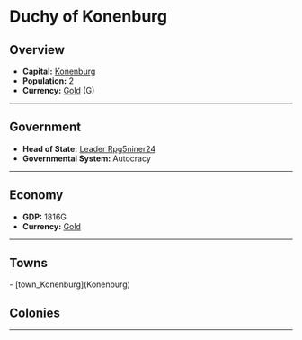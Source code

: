 # <!--NAME-->Duchy of Konenburg<!--NAME-->

## Overview

- **Capital:** <!--CAPITAL_LINK-->[Konenburg](town_Konenburg)<!--CAPITAL_LINK-->
- **Population:** <!--POPULATION-->2<!--POPULATION-->
- **Currency:** <!--CURRENCY_LINK-->[Gold](currency_Gold)<!--CURRENCY_LINK--> (<!--CURRENCY_ABV-->G<!--CURRENCY_ABV-->)

---

## Government

- **Head of State:** <!--LEADER_TITLE_LINK-->[Leader Rpg5niner24](user_Rpg5niner24)<!--LEADER_TITLE_LINK-->
- **Governmental System:** <!--GOVERNMENT-->Autocracy<!--GOVERNMENT-->

---

## Economy

- **GDP:** <!--GDP-->1816G<!--GDP-->
- **Currency:** <!--CURRENCY_LINK-->[Gold](currency_Gold)<!--CURRENCY_LINK-->

---

## Towns

<!--TOWNS-->- [town_Konenburg](Konenburg)<!--TOWNS-->

## Colonies

<!--COLONIES--><!--COLONIES-->

---